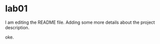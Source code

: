 # lab01

I am editing the README file. Adding some more details about the project description.

oke.
